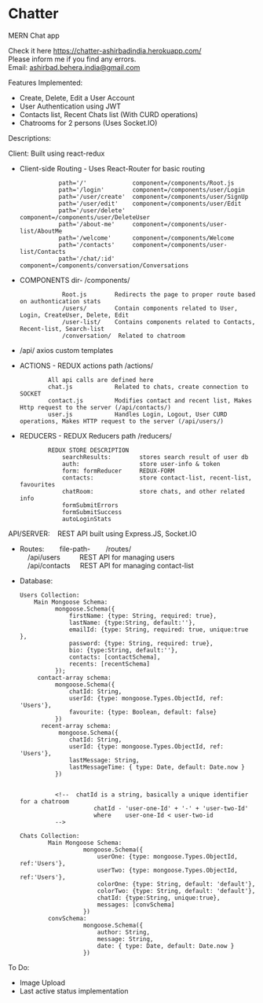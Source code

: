 # Chatter
MERN Chat app

Check it here
https://chatter-ashirbadindia.herokuapp.com/ <br>
Please inform me if you find any errors. <br>
Email: ashirbad.behera.india@gmail.com<br>

Features Implemented:
- Create, Delete, Edit a User Account
- User Authentication using JWT
- Contacts list, Recent Chats list (With CURD operations)
- Chatrooms for 2 persons (Uses Socket.IO)

Descriptions:

Client: Built using react-redux
 -   Client-side Routing - Uses React-Router for basic routing
 
                    path='/'             component=/components/Root.js 
                    path='/login'        component=/components/user/Login 
                    path='/user/create'  component=/components/user/SignUp 
                    path='/user/edit'    component=/components/user/Edit 
                    path='/user/delete'  component=/components/user/DeleteUser 
                    path='/about-me'     component=/components/user-list/AboutMe 
                    path='/welcome'      component=/components/Welcome 
                    path='/contacts'     component=/components/user-list/Contacts 
                    path='/chat/:id'     component=/components/conversation/Conversations 
  -   COMPONENTS dir- /components/ 
  
                      Root.js        Redirects the page to proper route based on authontication stats 
                      /users/        Contain components related to User, Login, CreateUser, Delete, Edit 
                      /user-list/    Contains components related to Contacts, Recent-list, Search-list 
                      /conversation/  Related to chatroom 
  -   /api/   axios custom templates
  -   ACTIONS  - REDUX actions  path /actions/ 
  
                  All api calls are defined here 
                  chat.js            Related to chats, create connection to SOCKET 
                  contact.js         Modifies contact and recent list, Makes Http request to the server (/api/contacts/) 
                  user.js            Handles Login, Logout, User CURD operations, Makes HTTP request to the server (/api/users/) 
  -   REDUCERS - REDUX Reducers  path /reducers/ 
  
                  REDUX STORE DESCRIPTION 
                      searchResults:        stores search result of user db 
                      auth:                 store user-info & token 
                      form: formReducer     REDUX-FORM 
                      contacts:             store contact-list, recent-list, favourites 
                      chatRoom:             store chats, and other related info 
                      formSubmitErrors 
                      formSubmitSuccess 
                      autoLoginStats 


API/SERVER:&nbsp;&nbsp;&nbsp;&nbsp;REST API built using Express.JS, Socket.IO 

  - Routes:&nbsp;&nbsp;&nbsp;&nbsp;&nbsp;&nbsp;&nbsp;&nbsp;file-path-&nbsp;&nbsp;&nbsp;&nbsp;&nbsp;&nbsp;&nbsp;&nbsp;/routes/ <br>
     &nbsp;&nbsp;&nbsp;&nbsp;/api/users&nbsp;&nbsp;&nbsp;&nbsp;&nbsp;&nbsp;&nbsp;&nbsp;&nbsp;&nbsp;REST API for managing users<br>
     &nbsp;&nbsp;&nbsp;&nbsp;/api/contacts&nbsp;&nbsp;&nbsp;&nbsp;&nbsp;REST API for managing contact-list<br>
   
  - Database:
 
        Users Collection:
            Main Mongoose Schema:
                  mongoose.Schema({
                      firstName: {type: String, required: true},
                      lastName: {type:String, default:''},
                      emailId: {type: String, required: true, unique:true },
                      password: {type: String, required: true},
                      bio: {type:String, default:''}, 
                      contacts: [contactSchema],
                      recents: [recentSchema]
                  });
             contact-array schema: 
                  mongoose.Schema({
                      chatId: String,
                      userId: {type: mongoose.Types.ObjectId, ref: 'Users'},
                      favourite: {type: Boolean, default: false}
                  })
              recent-array schema:
                   mongoose.Schema({
                      chatId: String,
                      userId: {type: mongoose.Types.ObjectId, ref: 'Users'},
                      lastMessage: String,
                      lastMessageTime: { type: Date, default: Date.now }
                  })


                  <!--  chatId is a string, basically a unique identifier for a chatroom
                             chatId - 'user-one-Id' + '-' + 'user-two-Id'
                             where    user-one-Id < user-two-id
                  -->
                    
        Chats Collection:
                Main Mongoose Schema: 
                          mongoose.Schema({
                              userOne: {type: mongoose.Types.ObjectId, ref:'Users'},
                              userTwo: {type: mongoose.Types.ObjectId, ref:'Users'},
                              colorOne: {type: String, default: 'default'},
                              colorTwo: {type: String, default: 'default'},
                              chatId: {type:String, unique:true},
                              messages: [convSchema]
                          })
                convSchema: 
                          mongoose.Schema({
                              author: String,
                              message: String,
                              date: { type: Date, default: Date.now }
                          })
                          
To Do:  
- Image Upload
- Last active status implementation


